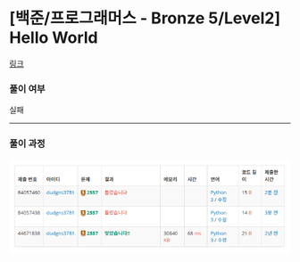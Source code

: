# [백준/프로그래머스 - Bronze 5/Level2] Hello World

[링크](https://www.acmicpc.net/problem/2557)
### 풀이 여부

실패

---
### 풀이 과정
![alt text](./image.png)

